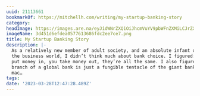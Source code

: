 ```yaml
---
uuid: 21113661
bookmarkOf: https://mitchellh.com/writing/my-startup-banking-story
category: 
headImage: https://images.are.na/eyJidWNrZXQiOiJhcmVuYV9pbWFnZXMiLCJrZXkiOiIyMTExMzY2MS9vcmlnaW5hbF8zZDQ1MWQ2ZWZkZWEwNTc3NjEzNjg2ZmRjMmVlN2NlNy5wbmciLCJlZGl0cyI6eyJyZXNpemUiOnsid2lkdGgiOjEyMDAsImhlaWdodCI6MTIwMCwiZml0IjoiaW5zaWRlIiwid2l0aG91dEVubGFyZ2VtZW50Ijp0cnVlfSwid2VicCI6eyJxdWFsaXR5Ijo5MH0sImpwZWciOnsicXVhbGl0eSI6OTB9LCJyb3RhdGUiOm51bGx9fQ==?bc=0
imageName: 3d451d6efdea0577613686fdc2ee7ce7.png
title: My Startup Banking Story
description: |-
  As a relatively new member of adult society, and an absolute infant of
  the business world, I didn’t think much about bank choice. I figured: you
  put money in, you take money out, they’re all the same. I also figured a local
  branch of a global bank is just a fungible tentacle of the giant banking
  mac…
tags: 
date: '2023-03-28T12:47:28.489Z'
---
```

